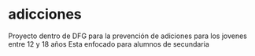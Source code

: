# adicciones
Proyecto dentro de DFG para la prevención de adiciones para los jovenes entre 12 y 18 años 
Esta enfocado para alumnos de secundaria
